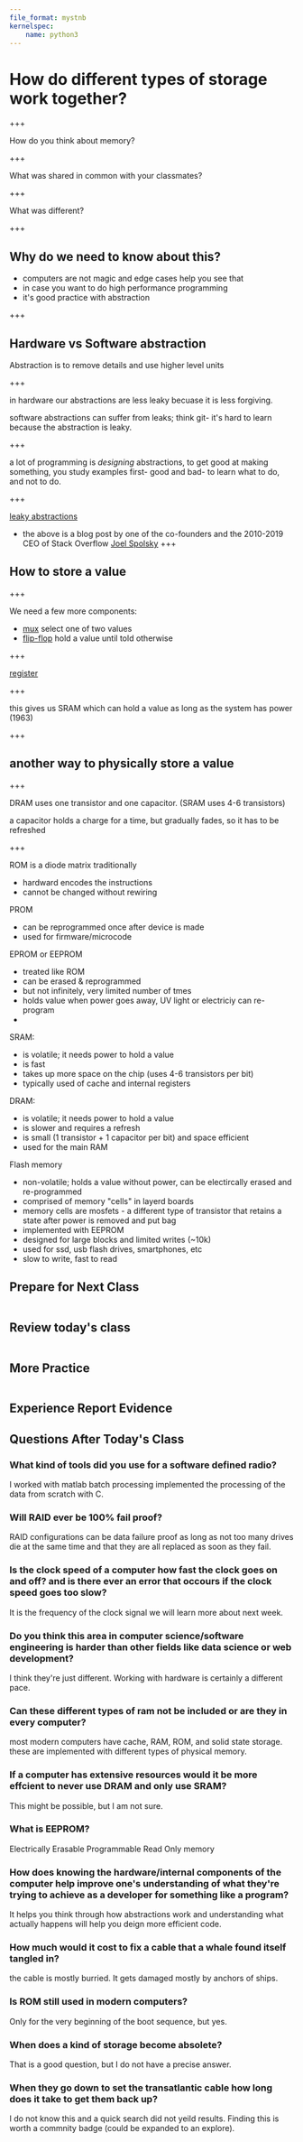 ```yaml
---
file_format: mystnb
kernelspec:
    name: python3
---
```


# How do different types of storage work together?


+++

How do you think about memory?  

+++

What was shared in common with your classmates?


+++


What was different?

+++

## Why do we need to know about this? 


- computers are not magic and edge cases help you see that
- in case you want to do high performance programming
- it's good practice with abstraction 


+++

## Hardware vs Software abstraction


Abstraction is to remove details and use higher level units 


+++


in hardware our abstractions are less leaky becuase it is less forgiving.  

software abstractions can suffer from leaks; think git- it's hard to learn because the abstraction is leaky. 


+++


a lot of programming is *designing* abstractions, to get good at making something, you study examples first- good and bad- to learn what to do, and not to do. 

+++

[leaky abstractions](https://www.joelonsoftware.com/2002/11/11/the-law-of-leaky-abstractions/)


- the above is a blog post by one of the co-founders and the 2010-2019 CEO of Stack Overflow [Joel Spolsky](https://www.joelonsoftware.com/about-me/)
+++

## How to store a value 

+++


We need a few more components: 

- [mux](https://lodev.org/logicemu/#id=mux) select one of two values
- [flip-flop](https://lodev.org/logicemu/#) hold a value until told otherwise


+++


[register](https://lodev.org/logicemu/#id=register)

+++


this gives us SRAM which can hold a value as long as the system has power 
(1963)

+++

## another way to physically store a value 

+++


DRAM uses one transistor and one capacitor. (SRAM uses 4-6 transistors)

a capacitor holds a charge for a time, but gradually fades, so it has to be refreshed

+++

ROM is a diode matrix traditionally
- hardward encodes the instructions
- cannot be changed without rewiring


PROM
- can be reprogrammed once after device is made
- used for firmware/microcode

EPROM or EEPROM
- treated like ROM
- can be erased & reprogrammed
- but not infinitely, very limited number of tmes
- holds value when power goes away, UV light or electriciy can re-program
-  



SRAM:

- is volatile; it needs power to hold a value
- is fast 
- takes up more space on the chip (uses 4-6 transistors per bit)
- typically used of cache and internal registers

DRAM: 
- is volatile;  it needs power to hold a value
- is slower and requires a refresh
- is small (1 transistor + 1 capacitor per bit) and space efficient
- used for the main RAM

Flash memory 
- non-volatile; holds a value without power, can be electircally erased and re-programmed
- comprised of memory "cells" in layerd boards
- memory cells are mosfets - a different type of transistor that retains a state after power is removed and put bag
- implemented with EEPROM 
- designed for large blocks and limited writes (~10k)
- used for ssd, usb flash drives, smartphones, etc
- slow to write, fast to read

## Prepare for Next Class

```{include} ../_prepare/2023-12-05.md
```

## Review today's class

```{include} ../_review/2023-11-30.md
```



## More Practice

```{include} ../_practice/2023-11-30.md
```



## Experience Report Evidence

## Questions After Today's Class 

### What kind of tools did you use for a software defined radio?

I worked with matlab batch processing implemented the processing of the data from scratch with C.  

### Will RAID ever be 100% fail proof?

RAID configurations can be data failure proof as long as not too many drives die at the same time and that they are all replaced as soon as they fail. 

### Is the clock speed of a computer how fast the clock goes on and off? and is there ever an error that occours if the clock speed goes too slow?

It is the frequency of the clock signal we will learn more about next week. 

### Do you think this area in computer science/software engineering is harder than other fields like data science or web development?


I think they're just different. Working with hardware is certainly a different pace.  


### Can these different types of ram not be included or are they in every computer?

most modern computers have cache, RAM, ROM, and solid state storage. these are implemented with different types of physical memory. 


### If a computer has extensive resources would it be more effcient to never use DRAM and only use SRAM?

This might be possible, but I am not sure. 

### What is EEPROM?

Electrically Erasable Programmable Read Only memory


### How does knowing the hardware/internal components of the computer help improve one's understanding of what they're trying to achieve as a developer for something like a program?

It helps you think through how abstractions work and understanding what actually happens will help you deign more efficient code. 

### How much would it cost to fix a cable that a whale found itself tangled in?


the cable is mostly burried.  It gets damaged mostly by anchors of ships. 


### Is ROM still used in modern computers?

Only for the very beginning of the boot sequence, but yes. 

### When does a kind of storage become absolete? 

That is a good question, but I do not have a precise answer. 

### When they go down to set the transatlantic cable how long does it take to get them back up?

I do not know this and a quick search did not yeild results.  Finding this is worth a commnity badge (could be expanded to an explore).
